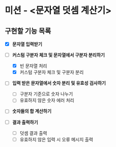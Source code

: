 # 미션 - <문자열 덧셈 계산기>

## 구현할 기능 목록

- [x] **문자열 입력받기**

- [ ] **커스텀 구분자 체크 및 문자열에서 구분자 분리하기**

  - [x] 빈 문자열 처리
  - [x] 커스텀 구분자 체크 및 구분자 분리

- [ ] **입력 받은 문자열에서 숫자 분리 및 유효성 검사하기**

  - [ ] 구분자 기준으로 숫자 나누기
  - [ ] 유효하지 않은 숫자 에러 처리

- [ ] **숫자들의 합 계산하기**
- [ ] **결과 출력하기**

  - [ ] 덧셈 결과 출력
  - [ ] 유효하지 않은 입력 시 오류 메시지 출력
